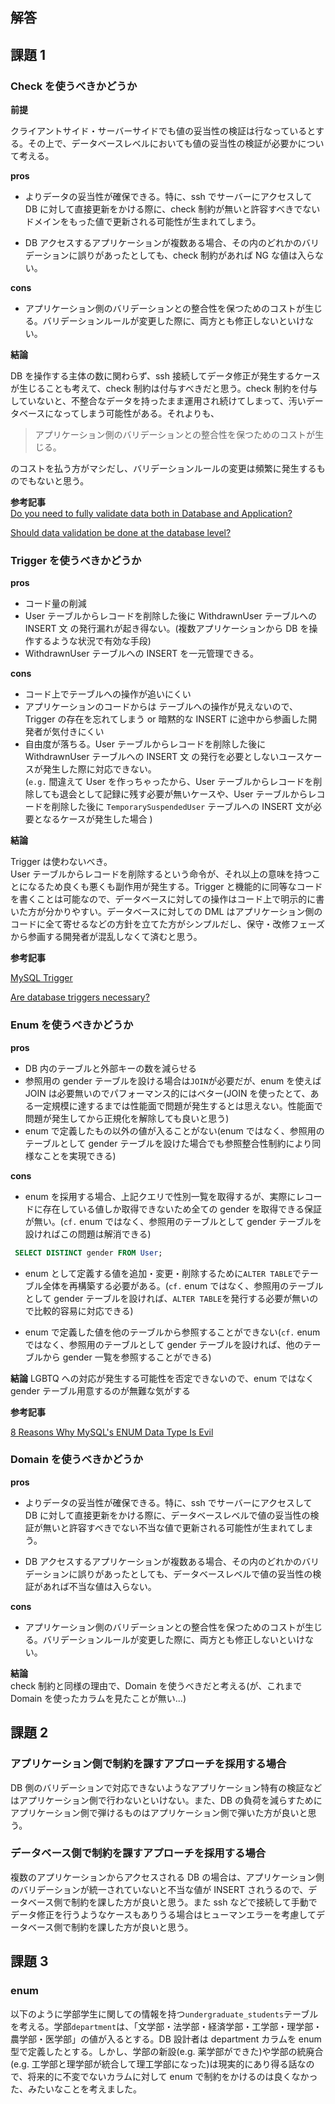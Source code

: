## 解答

## 課題 1

### Check を使うべきかどうか

**前提**

クライアントサイド・サーバーサイドでも値の妥当性の検証は行なっているとする。その上で、データベースレベルにおいても値の妥当性の検証が必要かについて考える。

**pros**

- よりデータの妥当性が確保できる。特に、ssh でサーバーにアクセスして DB に対して直接更新をかける際に、check 制約が無いと許容すべきでないドメインをもった値で更新される可能性が生まれてしまう。

- DB アクセスするアプリケーションが複数ある場合、その内のどれかのバリデーションに誤りがあったとしても、check 制約があれば NG な値は入らない。

**cons**

- アプリケーション側のバリデーションとの整合性を保つためのコストが生じる。バリデーションルールが変更した際に、両方とも修正しないといけない。

**結論**

DB を操作する主体の数に関わらず、ssh 接続してデータ修正が発生するケースが生じることも考えて、check 制約は付与すべきだと思う。check 制約を付与していないと、不整合なデータを持ったまま運用され続けてしまって、汚いデータベースになってしまう可能性がある。それよりも、

> アプリケーション側のバリデーションとの整合性を保つためのコストが生じる。

のコストを払う方がマシだし、バリデーションルールの変更は頻繁に発生するものでもないと思う。

**参考記事**  
[Do you need to fully validate data both in Database and Application?](https://stackoverflow.com/questions/65494755/do-you-need-to-fully-validate-data-both-in-database-and-application)

[Should data validation be done at the database level?](https://stackoverflow.com/questions/1127122/should-data-validation-be-done-at-the-database-level)

### Trigger を使うべきかどうか

**pros**

- コード量の削減
- User テーブルからレコードを削除した後に WithdrawnUser テーブルへの INSERT 文 の発行漏れが起き得ない。(複数アプリケーションから DB を操作するような状況で有効な手段)
- WithdrawnUser テーブルへの INSERT を一元管理できる。

**cons**

- コード上でテーブルへの操作が追いにくい
- アプリケーションのコードからは テーブルへの操作が見えないので、Trigger の存在を忘れてしまう or 暗黙的な INSERT に途中から参画した開発者が気付きにくい
- 自由度が落ちる。User テーブルからレコードを削除した後に WithdrawnUser テーブルへの INSERT 文 の発行を必要としないユースケースが発生した際に対応できない。  
  (`e.g.` 間違えて User を作っちゃったから、User テーブルからレコードを削除しても退会として記録に残す必要が無いケースや、User テーブルからレコードを削除した後に `TemporarySuspendedUser` テーブルへの INSERT 文が必要となるケースが発生した場合 )

**結論**

Trigger は使わないべき。  
User テーブルからレコードを削除するという命令が、それ以上の意味を持つことになるため良くも悪くも副作用が発生する。Trigger と機能的に同等なコードを書くことは可能なので、データベースに対しての操作はコード上で明示的に書いた方が分かりやすい。データベースに対しての DML はアプリケーション側のコードに全て寄せるなどの方針を立てた方がシンプルだし、保守・改修フェーズから参画する開発者が混乱しなくて済むと思う。

**参考記事**

[MySQL Trigger](https://www.javatpoint.com/mysql-trigger#:~:text=We%20need%2Fuse%20triggers%20in%20MySQL%20due%20to%20the%20following,maintaining%20audit%20trails%20in%20tables.)

[Are database triggers necessary?](https://stackoverflow.com/questions/460316/are-database-triggers-necessary)

### Enum を使うべきかどうか

**pros**

- DB 内のテーブルと外部キーの数を減らせる
- 参照用の gender テーブルを設ける場合は`JOIN`が必要だが、enum を使えば JOIN は必要無いのでパフォーマンス的にはベター(JOIN を使ったとて、ある一定規模に達するまでは性能面で問題が発生するとは思えない。性能面で問題が発生してから正規化を解除しても良いと思う)
- enum で定義したもの以外の値が入ることがない(enum ではなく、参照用のテーブルとして gender テーブルを設けた場合でも参照整合性制約により同様なことを実現できる)

**cons**

- enum を採用する場合、上記クエリで性別一覧を取得するが、実際にレコードに存在している値しか取得できないため全ての gender を取得できる保証が無い。(`cf.` enum ではなく、参照用のテーブルとして gender テーブルを設ければこの問題は解消できる)

```sql
 SELECT DISTINCT gender FROM User;
```

- enum として定義する値を追加・変更・削除するために`ALTER TABLE`でテーブル全体を再構築する必要がある。(`cf.` enum ではなく、参照用のテーブルとして gender テーブルを設ければ、`ALTER TABLE`を発行する必要が無いので比較的容易に対応できる)

- enum で定義した値を他のテーブルから参照することができない(`cf.` enum ではなく、参照用のテーブルとして gender テーブルを設ければ、他のテーブルから gender 一覧を参照することができる)

**結論**
LGBTQ への対応が発生する可能性を否定できないので、enum ではなく gender テーブル用意するのが無難な気がする

**参考記事**

[8 Reasons Why MySQL's ENUM Data Type Is Evil](https://web.archive.org/web/20180324095351/http://komlenic.com/244/8-reasons-why-mysqls-enum-data-type-is-evil/)

### Domain を使うべきかどうか

**pros**

- よりデータの妥当性が確保できる。特に、ssh でサーバーにアクセスして DB に対して直接更新をかける際に、データベースレベルで値の妥当性の検証が無いと許容すべきでない不当な値で更新される可能性が生まれてしまう。

- DB アクセスするアプリケーションが複数ある場合、その内のどれかのバリデーションに誤りがあったとしても、データベースレベルで値の妥当性の検証があれば不当な値は入らない。

**cons**

- アプリケーション側のバリデーションとの整合性を保つためのコストが生じる。バリデーションルールが変更した際に、両方とも修正しないといけない。

**結論**  
check 制約と同様の理由で、Domain を使うべきだと考える(が、これまで Domain を使ったカラムを見たことが無い...)

## 課題 2

### アプリケーション側で制約を課すアプローチを採用する場合

DB 側のバリデーションで対応できないようなアプリケーション特有の検証などはアプリケーション側で行わないといけない。また、DB の負荷を減らすためにアプリケーション側で弾けるものはアプリケーション側で弾いた方が良いと思う。

### データベース側で制約を課すアプローチを採用する場合

複数のアプリケーションからアクセスされる DB の場合は、アプリケーション側のバリデーションが統一されていないと不当な値が INSERT されうるので、データベース側で制約を課した方が良いと思う。また ssh などで接続して手動でデータ修正を行うようなケースもありうる場合はヒューマンエラーを考慮してデータベース側で制約を課した方が良いと思う。

## 課題 3

### enum

以下のように学部学生に関しての情報を持つ`undergraduate_students`テーブルを考える。学部`department`は、「文学部・法学部・経済学部・工学部・理学部・農学部・医学部」の値が入るとする。DB 設計者は department カラムを enum 型で定義したとする。しかし、学部の新設(e.g. 薬学部ができた)や学部の統廃合(e.g. 工学部と理学部が統合して理工学部になった)は現実的にあり得る話なので、将来的に不変でないカラムに対して enum で制約をかけるのは良くなかった、みたいなことを考えました。
